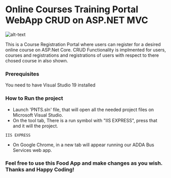 # Online Courses Training Portal WebApp CRUD on ASP.NET MVC

![alt-text](https://github.com/ShahzaibAyyub/Online-Training-Courses-CRUD-Portal-Asp.Net-MVC/blob/master/Online%20course%20ASP.Net.gif)

This is a Course Registration Portal where users can register for a desired online course on ASP.Net Core. CRUD Functionality is implmented for users, courses and registrations and registrations of users with respect to there chosed course in also shown. 

### Prerequisites

You need to have Visual Studio 19 installed

### How to Run the project

* Launch 'PNTS.sln' file, that will open all the needed project files on Microsoft Visual Studio. 
* On the tool tab, There is a run symbol with "IIS EXPRESS", press that and it will the project.

```
IIS EXPRESS
```
* On Google Chrome, in a new tab will appear running our ADDA Bus Services web app.


### Feel free to use this Food App and make changes as you wish. Thanks and Happy Coding!

